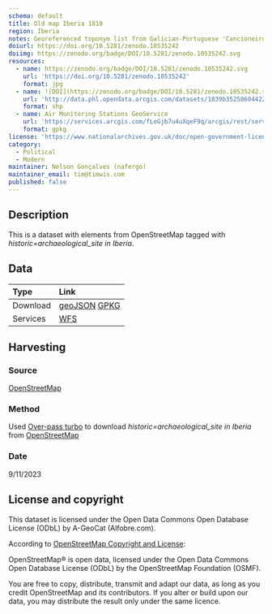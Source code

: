 ```yaml
---
schema: default
title: Old map Iberia 1810
region: Iberia
notes: Georeferenced toponym list from Galician-Portuguese 'Cancioneiros'
doiurl: https://doi.org/10.5281/zenodo.10535242
doiimg: https://zenodo.org/badge/DOI/10.5281/zenodo.10535242.svg
resources:
  - name: https://zenodo.org/badge/DOI/10.5281/zenodo.10535242.svg
    url: 'https://doi.org/10.5281/zenodo.10535242'
    format: jpg
  - name: ![DOI](https://zenodo.org/badge/DOI/10.5281/zenodo.10535242.svg)
    url: 'http://data.phl.opendata.arcgis.com/datasets/1839b35258604422b0b520cbb668df0d_0.zip'
    format: shp
  - name: Air Monitoring Stations GeoService
    url: 'https://services.arcgis.com/fLeGjb7u4uXqeF9q/arcgis/rest/services/Air_Monitoring_Stations/FeatureServer/0/query'
    format: gpkg
license: 'https://www.nationalarchives.gov.uk/doc/open-government-licence/version/3/'
category:
  - Political
  - Modern
maintainer: Nelson Gonçalves (nafergo)
maintainer_email: tim@timwis.com
published: false
---
```




## Description
This is a dataset with elements from OpenStreetMap tagged with *historic=archaeological_site in Iberia*.

## Data

| Type | Link |
| :------ |:--- |
| Download | [geoJSON](https://projetoalfobre.github.io/alfobre-gis-repository/Iberian_Peninsula/archaeological/openstreetmap/OSM_historic_archaeological_site_in_Iberia.geojson) [GPKG](https://projetoalfobre.github.io/alfobre-gis-repository/Iberian_Peninsula/archaeological/openstreetmap/OSM_historic_archaeological_site_in_Iberia.gpkg) |
| Services | [WFS](https://qgiscloud.com/alfobre/OSM_historic_archaeological_site_in_Iberia/wms?SERVICE=WMS&REQUEST=GetCapabilities) |

## Harvesting
### Source
[OpenStreetMap](https://www.openstreetmap.org/)

### Method
Used [Over-pass turbo](https://overpass-turbo.eu/) to download *historic=archaeological_site in Iberia* from [OpenStreetMap](https://www.openstreetmap.org/)

### Date
9/11/2023

## License and copyright
This dataset is licensed under the Open Data Commons Open Database License (ODbL) by A-GeoCat (Alfobre.com).

According to [OpenStreetMap Copyright and License](https://www.openstreetmap.org/copyright/en): 

 OpenStreetMap® is open data, licensed under the Open Data Commons Open Database License (ODbL) by the OpenStreetMap Foundation (OSMF).

You are free to copy, distribute, transmit and adapt our data, as long as you credit OpenStreetMap and its contributors. If you alter or build upon our data, you may distribute the result only under the same licence.
